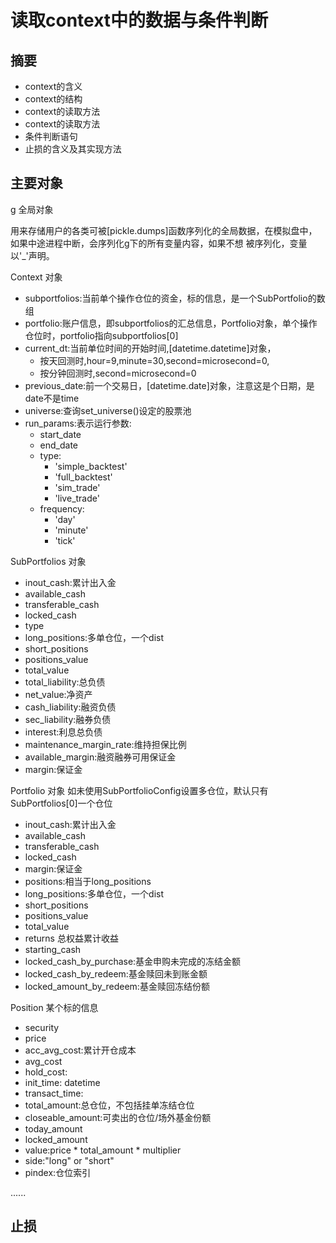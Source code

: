 # 读取context中的数据与条件判断
## 摘要
+ context的含义
+ context的结构
+ context的读取方法
+ context的读取方法
+ 条件判断语句
+ 止损的含义及其实现方法
## 主要对象
g 全局对象

用来存储用户的各类可被[pickle.dumps]函数序列化的全局数据，在模拟盘中，如果中途进程中断，会序列化g下的所有变量内容，如果不想
被序列化，变量以'_'声明。

Context 对象
+ subportfolios:当前单个操作仓位的资金，标的信息，是一个SubPortfolio的数组
+ portfolio:账户信息，即subportfolios的汇总信息，Portfolio对象，单个操作仓位时，portfolio指向subportfolios[0]
+ current_dt:当前单位时间的开始时间,[datetime.datetime]对象，
    + 按天回测时,hour=9,minute=30,second=microsecond=0,
    + 按分钟回测时,second=microsecond=0
+ previous_date:前一个交易日，[datetime.date]对象，注意这是个日期，是date不是time
+ universe:查询set_universe()设定的股票池
+ run_params:表示运行参数:
    + start_date
    + end_date
    + type:
        + 'simple_backtest'
        + 'full_backtest'
        + 'sim_trade'
        + 'live_trade'
    + frequency:
        + 'day'
        + 'minute'
        + 'tick'   

SubPortfolios 对象
+ inout_cash:累计出入金
+ available_cash
+ transferable_cash
+ locked_cash
+ type
+ long_positions:多单仓位，一个dist
+ short_positions
+ positions_value
+ total_value
+ total_liability:总负债
+ net_value:净资产
+ cash_liability:融资负债
+ sec_liability:融券负债
+ interest:利息总负债
+ maintenance_margin_rate:维持担保比例
+ available_margin:融资融券可用保证金
+ margin:保证金


Portfolio 对象
如未使用SubPortfolioConfig设置多仓位，默认只有SubPortfolios[0]一个仓位
+ inout_cash:累计出入金
+ available_cash
+ transferable_cash
+ locked_cash
+ margin:保证金
+ positions:相当于long_positions
+ long_positions:多单仓位，一个dist
+ short_positions
+ positions_value
+ total_value
+ returns 总权益累计收益
+ starting_cash
+ locked_cash_by_purchase:基金申购未完成的冻结金额
+ locked_cash_by_redeem:基金赎回未到账金额
+ locked_amount_by_redeem:基金赎回冻结份额

Position 某个标的信息
+ security
+ price
+ acc_avg_cost:累计开仓成本
+ avg_cost
+ hold_cost:
+ init_time: datetime
+ transact_time:
+ total_amount:总仓位，不包括挂单冻结仓位
+ closeable_amount:可卖出的仓位/场外基金份额
+ today_amount
+ locked_amount
+ value:price * total_amount * multiplier
+ side:"long" or "short"
+ pindex:仓位索引

......
## 止损


